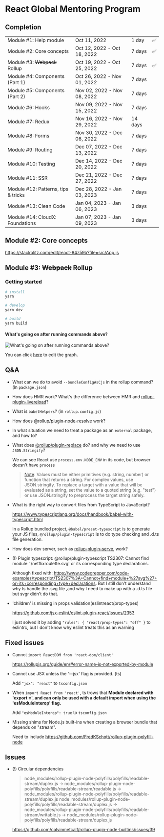 # React Global Mentoring Program

## Completion

|                                     |                             |         |     |
| ----------------------------------- | --------------------------- | ------- | --- |
| Module #1: Help module              | Oct 11, 2022                | 1 day   | ✅  |
| Module #2: Core concepts            | Oct 12, 2022 - Oct 18, 2022 | 7 days  | ✅  |
| Module #3: ~~Webpack~~ Rollup       | Oct 19, 2022 - Oct 25, 2022 | 7 days  | ✅  |
| Module #4: Components (Part 1)      | Oct 26, 2022 - Nov 01, 2022 | 7 days  |     |
| Module #5: Components (Part 2)      | Nov 02, 2022 - Nov 08, 2022 | 7 days  |     |
| Module #6: Hooks                    | Nov 09, 2022 - Nov 15, 2022 | 7 days  |     |
| Module #7: Redux                    | Nov 16, 2022 - Nov 29, 2022 | 14 days |     |
| Module #8: Forms                    | Nov 30, 2022 - Dec 06, 2022 | 7 days  |     |
| Module #9: Routing                  | Dec 07, 2022 - Dec 13, 2022 | 7 days  |     |
| Module #10: Testing                 | Dec 14, 2022 - Dec 20, 2022 | 7 days  |     |
| Module #11: SSR                     | Dec 21, 2022 - Dec 27, 2022 | 7 days  |     |
| Module #12: Patterns, tips & tricks | Dec 28, 2022 - Jan 03, 2023 | 7 days  |     |
| Module #13: Clean Code              | Jan 04, 2023 - Jan 06, 2023 | 3 days  |     |
| Module #14: CloudX: Foundations     | Jan 07, 2023 - Jan 09, 2023 | 3 days  |     |

## Module #2: Core concepts

https://stackblitz.com/edit/react-84z59b?file=src/App.js

## Module #3: ~~Webpack~~ Rollup

### Getting started

```sh
# install
yarn

# develop
yarn dev

# build
yarn build
```

#### What's going on after running commands above?

![What's going on after running commands above?](docs/what-is-going-on-after-running-commands.png)

You can click [here](https://excalidraw.com/#json=DeOoPxllmrObvAj66gmMV,26oCT1_DPb-38MqzSPJ3Kg) to edit the graph.

## Q&A

- What can we do to avoid `--bundleConfigAsCjs` in the rollup command? (in `package.json`)

- How does HMR work? What's the difference between HMR and [rollup-plugin-livereload](https://github.com/thgh/rollup-plugin-livereload)?

- What is `babelHelpers`? (in `rollup.config.js`)

- How does [@rollup/plugin-node-resolve](https://github.com/rollup/plugins/tree/master/packages/node-resolve) work?

- In what situation we need to treat a package as an `external` package, and how to?

- What does [@rollup/plugin-replace](https://github.com/rollup/plugins/tree/master/packages/replace) do? and why we need to use `JSON.Stringify`?

  We can see React use `process.env.NODE_ENV` in its code, but browser doesn't have `process`

  > [Note](https://github.com/rollup/plugins/tree/master/packages/replace#usage): Values must be either primitives (e.g. string, number) or function that returns a string. For complex values, use JSON.stringify. To replace a target with a value that will be evaluated as a string, set the value to a quoted string (e.g. "test") or use JSON.stringify to preprocess the target string safely.

- What is the right way to convert files from TypeScript to JavaScript?

  https://www.typescriptlang.org/docs/handbook/babel-with-typescript.html

  In a Rollup bundled project, `@babel/preset-typescript` is to generate your JS files, `@rollup/plugin-typescript` is to do type checking and .d.ts file generation.

- How does dev server, such as [rollup-plugin-serve](https://github.com/thgh/rollup-plugin-serve), work?

- (!) Plugin typescript: @rollup/plugin-typescript TS2307: Cannot find module './netflixroulette.svg' or its corresponding type declarations.

  Although fixed with: https://www.codegrepper.com/code-examples/typescript/TS2307%3A+Cannot+find+module+%27svg%27+or+its+corresponding+type+declarations. But I still don't understand why ts handle the .svg file ,and why I need to make up with a .d.ts file but svgr didn't do that.

- 'children' is missing in props validation(eslintreact/prop-types)

  https://github.com/jsx-eslint/eslint-plugin-react/issues/2353

  I just solved it by adding `"rules": { "react/prop-types": "off" }` to eslintrc, but I don't know why eslint treats this as an warning

## Fixed issues

- Cannot `import ReactDOM from 'react-dom/client'`

  https://rollupjs.org/guide/en/#error-name-is-not-exported-by-module

- Cannot use JSX unless the '--jsx' flag is provided. (ts)

  Add `"jsx": "react"` to `tsconfig.json`

- When `import React from 'react'`, ts trows that **Module declared with 'export =', and can only be used with a default import when using the 'esModuleInterop' flag.**

  Add `"esModuleInterop": true` to `tsconfig.json`

- Missing shims for Node.js built-ins when creating a browser bundle that depends on "stream".

  Need to include https://github.com/FredKSchott/rollup-plugin-polyfill-node

## Issues

- (!) Circular dependencies

  > node_modules/rollup-plugin-node-polyfills/polyfills/readable-stream/duplex.js -> node_modules/rollup-plugin-node-polyfills/polyfills/readable-stream/readable.js -> node_modules/rollup-plugin-node-polyfills/polyfills/readable-stream/duplex.js
  > node_modules/rollup-plugin-node-polyfills/polyfills/readable-stream/duplex.js -> node_modules/rollup-plugin-node-polyfills/polyfills/readable-stream/writable.js -> node_modules/rollup-plugin-node-polyfills/polyfills/readable-stream/duplex.js

  https://github.com/calvinmetcalf/rollup-plugin-node-builtins/issues/39

